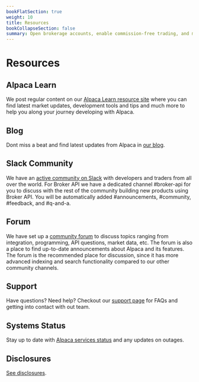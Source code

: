 ```yaml
---
bookFlatSection: true
weight: 10
title: Resources
bookCollapseSection: false
summary: Open brokerage accounts, enable commission-free trading, and manage the ongoing user experience with Alpaca Broker API
---
```


# Resources

## **Alpaca Learn**

We post regular content on our [Alpaca Learn resource site](https://alpaca.markets/learn/) where you can find latest market updates, development tools and tips and much more to help you along your journey developing with Alpaca.

## **Blog**

Dont miss a beat and find latest updates from Alpaca in [our blog](https://alpaca.markets/blog/).

## **Slack Community**

We have an [active community on Slack](https://alpaca.markets/slack) with
developers and traders from all over the world. For Broker API we have a
dedicated channel #broker-api for you to discuss with the rest of the community
building new products using Broker API. You will be automatically added
#announcements, #community, #feedback, and #q-and-a.

## **Forum**

We have set up a [community forum](https://forum.alpaca.markets/) to discuss
topics ranging from integration, programming, API questions, market data, etc.
The forum is also a place to find up-to-date announcements about Alpaca and its
features. The forum is the recommended place for discussion, since it has more
advanced indexing and search functionality compared to our other community
channels.

## **Support**

Have questions? Need help? Checkout our [support page](https://alpaca.markets/support) for FAQs and getting into contact with out team.

## **Systems Status**

Stay up to date with [Alpaca services status](https://status.alpaca.markets/) and any updates on outages.

## **Disclosures**

[See disclosures](https://alpaca.markets/disclosures).


&nbsp;

